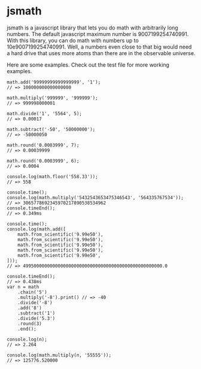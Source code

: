 # jsmath
jsmath is a javascript library that lets you do math with arbitrarily long numbers. The default javascript maximum number is 9007199254740991. With this library, you can do math with numbers up to 10e9007199254740991. Well, a numbers even close to that big would need a hard drive that uses more atoms than there are in the observable universe.

Here are some examples. Check out the test file for more working examples.
```jaavscript
math.add('99999999999999999', '1');
// => 100000000000000000

math.multiply('999999', '999999');
// => 999998000001

math.divide('1', '5564', 5);
// => 0.00017

math.subtract('-50', '50000000');
// => -50000050

math.round('0.0003999', 7);
// => 0.00039999

math.round('0.0003999', 6);
// => 0.0004

console.log(math.floor('558.33'));
// => 558

console.time();
console.log(math.multiply('5432543653475346543', '564335767534'));
// => 3065778692345970217890538534962
console.timeEnd();
// => 0.349ms

console.time();
console.log(math.add([
	math.from_scientific('9.99e50'),
	math.from_scientific('9.99e50'),
	math.from_scientific('9.99e50'),
	math.from_scientific('9.99e50'),
	math.from_scientific('9.99e50',
]));
// => 4995000000000000000000000000000000000000000000000000.0

console.timeEnd();
// => 0.438ms
var n = math
	.chain('5')
	.multiply('-8').print() // => -40	
	.divide('-8')
	.add('8')
	.subtract('1')
	.divide('5.3')
	.round(3)
	.end();

console.log(n);
// => 2.264

console.log(math.multiply(n, '55555'));
// => 125776.520000
```
